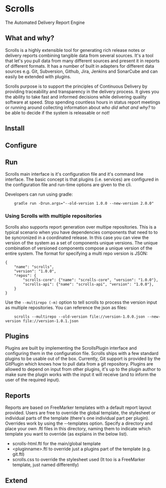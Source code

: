 # Scrolls
The Automated Delivery Report Engine

## What and why?
Scrolls is a highly extensible tool for generating rich release notes or delivery reports combining tangible data from 
several sources. It's a tool that let's you pull data from many different sources and present it in reports of different
 formats. It has a number of built in adapters for different data sources e.g. Git, Subversion, Github, Jira, Jenkins 
 and SonarCube and can easily be extended with plugins.
 
Scrolls purpose is to support the principles of Continuous Delivery by providing traceability and transparency in the 
delivery process. It gives you the ability to take fast and informed decisions while delivering quality software at 
speed. Stop spending countless hours in status report meetings or running around collecting information about 
*who did what and why?* to be able to decide if the system is releasable or not!

## Install

## Configure

## Run
Scrolls main interface is it's configuration file and it's command line interface. The basic concept is that plugins
(i.e. services) are configured in the configuration file and run-time options are given to the cli.

Developers can run using gradle: 

```
    gradle run -Drun.args="--old-version 1.0.0 --new-version 2.0.0"
```

### Using Scrolls with multiple repositories
Scrolls also supports report generation over multipe repositories. This is a typical scenario when you have dependencies
components that need to to be syncronized in a coordinated release. In this case you can view the version of the system
as a set of components unique versions. The unique combination of versioned components compose a unique version of the
entire system. The format for specifying a multi repo version is JSON:

```
{
    "name": "scrolls",
    "version": "1.0.0",
    "repos": {
        "scrolls-core": {"name": "scrolls-core", "version": "1.0.0"},
        "scrolls-api": {"name": "scrolls-api", "version": "1.0.0"},
    }
}
```

Use the `--multirepo (-m)` option to tell scrolls to process the version input as multiple repositories. You can
reference the json as files:
```
    scrolls --multirepo --old-version file://version-1.0.0.json --new-version file://version-1.0.1.json
```

## Plugins
Plugins are built by implementing the ScrollsPlugin interface and configuring them in the configuration file. Scrolls 
ships with a few standard plugins to be usable out of the box. Currently, Git support is provided by the GitPlugin
which knows how to pull data from a git repository. Plugins are allowed to depend on input from other plugins,
it's up to the plugin author to make sure the plugin works with the input it will receive (and to inform the user of the
required input).

## Reports
Reports are based on FreeMarker templates with a default report layout provided. Users are free to override the global 
template, the stylesheet or individual parts of the template (there's one individual part per plugin). Overrides work by 
using the --templates option. Specify a directory and place your own .ftl files in this directory, naming them to 
indicate which template you want to override (as explains in the below list).

 * scrolls-html.ftl for the main/global template
 * &lt;pluginname&gt;.ftl to override just a plugins part of the template (e.g. git.ftl)
 * scrolls.css to override the stylesheet used (It too is a FreeMarker template, just named differently)

## Extend
